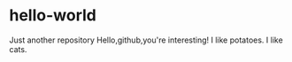 # hello-world
Just another repository
Hello,github,you're interesting!
I like potatoes.
I like cats.

